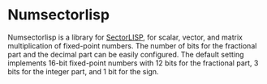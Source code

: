 # Numsectorlisp
Numsectorlisp is a library for [SectorLISP](https://github.com/jart/sectorlisp),
for scalar, vector, and matrix multiplication of fixed-point numbers.
The number of bits for the fractional part and the decimal part can be easily configured.
The default setting implements 16-bit fixed-point numbers with 12 bits for the fractional part,
3 bits for the integer part, and 1 bit for the sign.
